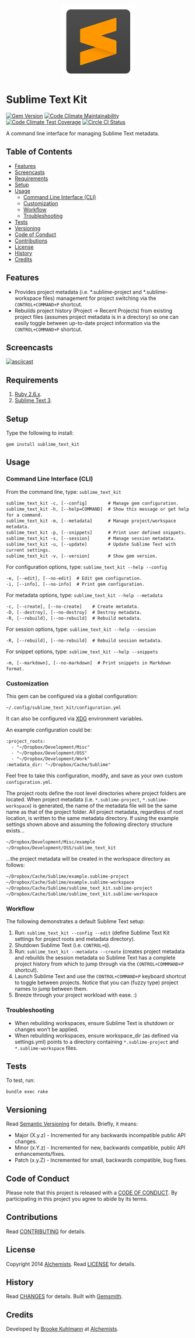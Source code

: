 <p align="center">
  <img src="sublime_text_kit.png" alt="Sublime Text Kit Icon"/>
</p>

# Sublime Text Kit

[![Gem Version](https://badge.fury.io/rb/sublime_text_kit.svg)](http://badge.fury.io/rb/sublime_text_kit)
[![Code Climate Maintainability](https://api.codeclimate.com/v1/badges/ad83a2a96bf791ff47b7/maintainability)](https://codeclimate.com/github/bkuhlmann/sublime_text_kit/maintainability)
[![Code Climate Test Coverage](https://api.codeclimate.com/v1/badges/ad83a2a96bf791ff47b7/test_coverage)](https://codeclimate.com/github/bkuhlmann/sublime_text_kit/test_coverage)
[![Circle CI Status](https://circleci.com/gh/bkuhlmann/sublime_text_kit.svg?style=svg)](https://circleci.com/gh/bkuhlmann/sublime_text_kit)

A command line interface for managing Sublime Text metadata.

<!-- Tocer[start]: Auto-generated, don't remove. -->

## Table of Contents

  - [Features](#features)
  - [Screencasts](#screencasts)
  - [Requirements](#requirements)
  - [Setup](#setup)
  - [Usage](#usage)
    - [Command Line Interface (CLI)](#command-line-interface-cli)
    - [Customization](#customization)
    - [Workflow](#workflow)
    - [Troubleshooting](#troubleshooting)
  - [Tests](#tests)
  - [Versioning](#versioning)
  - [Code of Conduct](#code-of-conduct)
  - [Contributions](#contributions)
  - [License](#license)
  - [History](#history)
  - [Credits](#credits)

<!-- Tocer[finish]: Auto-generated, don't remove. -->

## Features

- Provides project metadata (i.e. *.sublime-project and *.sublime-workspace files) management for
  project switching via the `CONTROL+COMMAND+P` shortcut.
- Rebuilds project history (Project -> Recent Projects) from existing project files (assumes project
  metadata is in a directory) so one can easily toggle between up-to-date project information via
  the `CONTROL+COMMAND+P` shortcut.

## Screencasts

[![asciicast](https://asciinema.org/a/250653.svg)](https://asciinema.org/a/250653)

## Requirements

1. [Ruby 2.6.x](https://www.ruby-lang.org).
1. [Sublime Text 3](https://www.sublimetext.com).

## Setup

Type the following to install:

    gem install sublime_text_kit

## Usage

### Command Line Interface (CLI)

From the command line, type: `sublime_text_kit`

    sublime_text_kit -c, [--config]        # Manage gem configuration.
    sublime_text_kit -h, [--help=COMMAND]  # Show this message or get help for a command.
    sublime_text_kit -m, [--metadata]      # Manage project/workspace metadata.
    sublime_text_kit -p, [--snippets]      # Print user defined snippets.
    sublime_text_kit -s, [--session]       # Manage session metadata.
    sublime_text_kit -u, [--update]        # Update Sublime Text with current settings.
    sublime_text_kit -v, [--version]       # Show gem version.

For configuration options, type: `sublime_text_kit --help --config`

    -e, [--edit], [--no-edit]  # Edit gem configuration.
    -i, [--info], [--no-info]  # Print gem configuration.

For metadata options, type: `sublime_text_kit --help --metadata`

    -c, [--create], [--no-create]    # Create metadata.
    -D, [--destroy], [--no-destroy]  # Destroy metadata.
    -R, [--rebuild], [--no-rebuild]  # Rebuild metadata.

For session options, type: `sublime_text_kit --help --session`

    -R, [--rebuild], [--no-rebuild]  # Rebuild session metadata.

For snippet options, type: `sublime_text_kit --help --snippets`

    -m, [--markdown], [--no-markdown]  # Print snippets in Markdown format.

### Customization

This gem can be configured via a global configuration:

    ~/.config/sublime_text_kit/configuration.yml

It can also be configured via [XDG](https://github.com/bkuhlmann/xdg) environment variables.

An example configuration could be:

    :project_roots:
      - "~/Dropbox/Development/Misc"
      - "~/Dropbox/Development/OSS"
      - "~/Dropbox/Development/Work"
    :metadata_dir: "~/Dropbox/Cache/Sublime"

Feel free to take this configuration, modify, and save as your own custom `configuration.yml`.

The project roots define the root level directories where project folders are located. When project
metadata (i.e. `*.sublime-project`, `*.sublime-workspace`) is generated, the name of the metadata
file will be the same name as that of the project folder. All project metadata, regardless of root
location, is written to the same metadata directory. If using the example settings shown above and
assuming the following directory structure exists...

    ~/Dropbox/Development/Misc/example
    ~/Dropbox/Development/OSS/sublime_text_kit

...the project metadata will be created in the workspace directory as follows:

    ~/Dropbox/Cache/Sublime/example.sublime-project
    ~/Dropbox/Cache/Sublime/example.sublime-workspace
    ~/Dropbox/Cache/Sublime/sublime_text_kit.sublime-project
    ~/Dropbox/Cache/Sublime/sublime_text_kit.sublime-workspace

### Workflow

The following demonstrates a default Sublime Text setup:

1. Run: `sublime_text_kit --config --edit` (define Sublime Text Kit settings for project roots and
   metadata directory).
1. Shutdown Sublime Text (i.e. `CONTROL+Q`).
1. Run: `sublime_text_kit --metadata --create` (creates project metadata and rebuilds the session
   metadata so Sublime Text has a complete project history from which to jump through via the
   `CONTROL+COMMMAND+P` shortcut).
1. Launch Sublime Text and use the `CONTROL+COMMAND+P` keyboard shortcut to toggle between projects.
   Notice that you can (fuzzy type) project names to jump between them.
1. Breeze through your project workload with ease. :)

### Troubleshooting

- When rebuilding workspaces, ensure Sublime Text is shutdown or changes won't be applied.
- When rebuilding workspaces, ensure workspace_dir (as defined via settings.yml) points to a
  directory containing `*.sublime-project` and `*.sublime-workspace` files.

## Tests

To test, run:

    bundle exec rake

## Versioning

Read [Semantic Versioning](https://semver.org) for details. Briefly, it means:

- Major (X.y.z) - Incremented for any backwards incompatible public API changes.
- Minor (x.Y.z) - Incremented for new, backwards compatible, public API enhancements/fixes.
- Patch (x.y.Z) - Incremented for small, backwards compatible, bug fixes.

## Code of Conduct

Please note that this project is released with a [CODE OF CONDUCT](CODE_OF_CONDUCT.md). By
participating in this project you agree to abide by its terms.

## Contributions

Read [CONTRIBUTING](CONTRIBUTING.md) for details.

## License

Copyright 2014 [Alchemists](https://www.alchemists.io).
Read [LICENSE](LICENSE.md) for details.

## History

Read [CHANGES](CHANGES.md) for details.
Built with [Gemsmith](https://github.com/bkuhlmann/gemsmith).

## Credits

Developed by [Brooke Kuhlmann](https://www.alchemists.io) at
[Alchemists](https://www.alchemists.io).

